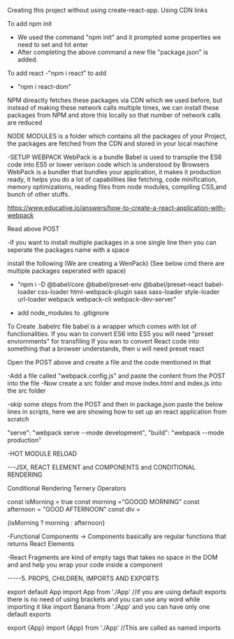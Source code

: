 Creating this project without using create-react-app. Using CDN links

<script crossorigin src="https://unpkg.com/react@18/umd/react.development.js"></script>
<script crossorigin src="https://unpkg.com/react-dom@18/umd/react-dom.development.js"></script>

To add npm init

- We used the command "npm init" and it prompted some properties we need to set and hit enter
- After completing the above command a new file "package.json" is added.

To add react
-"npm i react" to add

- "npm i react-dom"

NPM direactly fetches these packages via CDN which we used before, but instead of making these network calls multiple times, we can install these packages from NPM and store this locally so that number of network calls are reduced

NODE MODULES is a folder which contains all the packages of your Project, the packages are fetched from the CDN and stored in your local machine

-SETUP WEBPACK
WebPack is a bundle
Babel is used to transplie the ES6 code into ES5 or lower verison code which is understood by Browsers
WebPack is a bundler that bundles your application, it makes it production ready, it helps you do a lot of capabilities like fetching, code minification, memory optimizations, reading files from node modules, compiling CSS,and bunch of other stuffs.

https://www.educative.io/answers/how-to-create-a-react-application-with-webpack

Read above POST

-if you want to install multiple packages in a one single line then you can seperate the packages name with a space

install the following (We are creating a WenPack) (See below cmd there are multiple packages seperated with space)

- "npm i -D @babel/core @babel/preset-env @babel/preset-react babel-loader css-loader html-webpack-plugin sass sass-loader style-loader url-loader webpack webpack-cli webpack-dev-server"

- add node_modules to .gitignore

To Create .babelrc file
babel is a wrapper which comes with lot of functionalities. If you wan to convert ES6 into ES5 you will need "preset enviornments" for transfiling
If you wan to convert React code into something that a browser understands, then u will need preset react

Open the POST above and create a file and the code mentioned in that

-Add a file called "webpack.config.js" and paste the content from the POST into the file
-Now create a src folder and move index.html and index.js into the src folder

-skip some steps from the POST and then in package.json paste the below lines in scripts, here we are showing how to set up an react application from scratch

"serve": "webpack serve --mode development",
"build": "webpack --mode production"

-HOT MODULE RELOAD

---JSX, REACT ELEMENT and COMPONENTS and CONDITIONAL RENDERING

Conditional Rendering
Ternery Operators

const isMorning = true
const morning ="GOOOD MORNING"
const afternoon = "GOOD AFTERNOON"
const div = <div>{isMorning ? morning : afternoon}</div>

-Functional Components -> Components basically are regular functions that returns React Elements

-React Fragments are kind of empty tags that takes no space in the DOM and and help you wrap your code inside a component

-----5. PROPS, CHILDREN, IMPORTS AND EXPORTS

export default App
import App from './App' //if you are using default exports there is no need of using brackets and you can use any word while importing it like import Banana from './App' and you can have only one default exports

export {App}
import {App} from './App' //This are called as named imports
